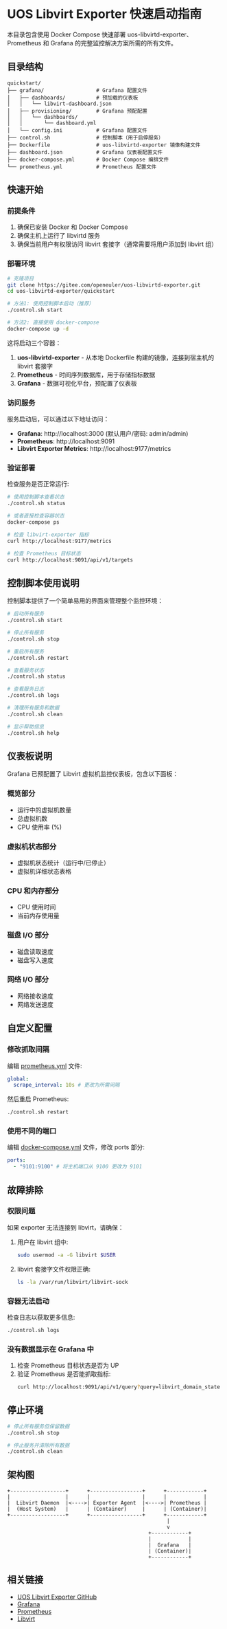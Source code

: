 # UOS Libvirt Exporter 快速启动指南

本目录包含使用 Docker Compose 快速部署 uos-libvirtd-exporter、Prometheus 和 Grafana 的完整监控解决方案所需的所有文件。

## 目录结构

```
quickstart/
├── grafana/                 # Grafana 配置文件
│   ├── dashboards/          # 预加载的仪表板
│   │   └── libvirt-dashboard.json
│   ├── provisioning/        # Grafana 预配配置
│   │   └── dashboards/
│   │       └── dashboard.yml
│   └── config.ini           # Grafana 配置文件
├── control.sh               # 控制脚本（用于启停服务）
├── Dockerfile               # uos-libvirtd-exporter 镜像构建文件
├── dashboard.json           # Grafana 仪表板配置文件
├── docker-compose.yml       # Docker Compose 编排文件
└── prometheus.yml           # Prometheus 配置文件
```

## 快速开始

### 前提条件

1. 确保已安装 Docker 和 Docker Compose
2. 确保主机上运行了 libvirtd 服务
3. 确保当前用户有权限访问 libvirt 套接字（通常需要将用户添加到 libvirt 组）

### 部署环境

```bash
# 克隆项目
git clone https://gitee.com/openeuler/uos-libvirtd-exporter.git
cd uos-libvirtd-exporter/quickstart

# 方法1: 使用控制脚本启动（推荐）
./control.sh start

# 方法2: 直接使用 docker-compose
docker-compose up -d
```

这将启动三个容器：
1. **uos-libvirtd-exporter** - 从本地 Dockerfile 构建的镜像，连接到宿主机的 libvirt 套接字
2. **Prometheus** - 时间序列数据库，用于存储指标数据
3. **Grafana** - 数据可视化平台，预配置了仪表板

### 访问服务

服务启动后，可以通过以下地址访问：

- **Grafana**: http://localhost:3000 (默认用户/密码: admin/admin)
- **Prometheus**: http://localhost:9091
- **Libvirt Exporter Metrics**: http://localhost:9177/metrics

### 验证部署

检查服务是否正常运行:

```bash
# 使用控制脚本查看状态
./control.sh status

# 或者直接检查容器状态
docker-compose ps

# 检查 libvirt-exporter 指标
curl http://localhost:9177/metrics

# 检查 Prometheus 目标状态
curl http://localhost:9091/api/v1/targets
```

## 控制脚本使用说明

控制脚本提供了一个简单易用的界面来管理整个监控环境：

```bash
# 启动所有服务
./control.sh start

# 停止所有服务
./control.sh stop

# 重启所有服务
./control.sh restart

# 查看服务状态
./control.sh status

# 查看服务日志
./control.sh logs

# 清理所有服务和数据
./control.sh clean

# 显示帮助信息
./control.sh help
```

## 仪表板说明

Grafana 已预配置了 Libvirt 虚拟机监控仪表板，包含以下面板：

### 概览部分
- 运行中的虚拟机数量
- 总虚拟机数
- CPU 使用率 (%)

### 虚拟机状态部分
- 虚拟机状态统计（运行中/已停止）
- 虚拟机详细状态表格

### CPU 和内存部分
- CPU 使用时间
- 当前内存使用量

### 磁盘 I/O 部分
- 磁盘读取速度
- 磁盘写入速度

### 网络 I/O 部分
- 网络接收速度
- 网络发送速度

## 自定义配置

### 修改抓取间隔

编辑 [prometheus.yml](prometheus.yml) 文件:
```yaml
global:
  scrape_interval: 10s # 更改为所需间隔
```

然后重启 Prometheus:
```bash
./control.sh restart
```

### 使用不同的端口

编辑 [docker-compose.yml](docker-compose.yml) 文件，修改 ports 部分:
```yaml
ports:
  - "9101:9100" # 将主机端口从 9100 更改为 9101
```

## 故障排除

### 权限问题

如果 exporter 无法连接到 libvirt，请确保：

1. 用户在 libvirt 组中:
   ```bash
   sudo usermod -a -G libvirt $USER
   ```

2. libvirt 套接字文件权限正确:
   ```bash
   ls -la /var/run/libvirt/libvirt-sock
   ```

### 容器无法启动

检查日志以获取更多信息:
```bash
./control.sh logs
```

### 没有数据显示在 Grafana 中

1. 检查 Prometheus 目标状态是否为 UP
2. 验证 Prometheus 是否能抓取指标:
   ```bash
   curl http://localhost:9091/api/v1/query?query=libvirt_domain_state
   ```

## 停止环境

```bash
# 停止所有服务但保留数据
./control.sh stop

# 停止服务并清除所有数据
./control.sh clean
```

## 架构图

```
+------------------+      +-----------------+      +------------+
|                  |      |                 |      |            |
|  Libvirt Daemon  |<---->| Exporter Agent  |<---->| Prometheus |
|  (Host System)   |      | (Container)     |      | (Container)|
+------------------+      +-----------------+      +------------+
                                                    |
                                                    v
                                              +------------+
                                              |            |
                                              |  Grafana   |
                                              | (Container)|
                                              +------------+
```

## 相关链接

- [UOS Libvirt Exporter GitHub](https://gitee.com/openeuler/uos-libvirtd-exporter)
- [Grafana](https://grafana.com/)
- [Prometheus](https://prometheus.io/)
- [Libvirt](https://libvirt.org/)
